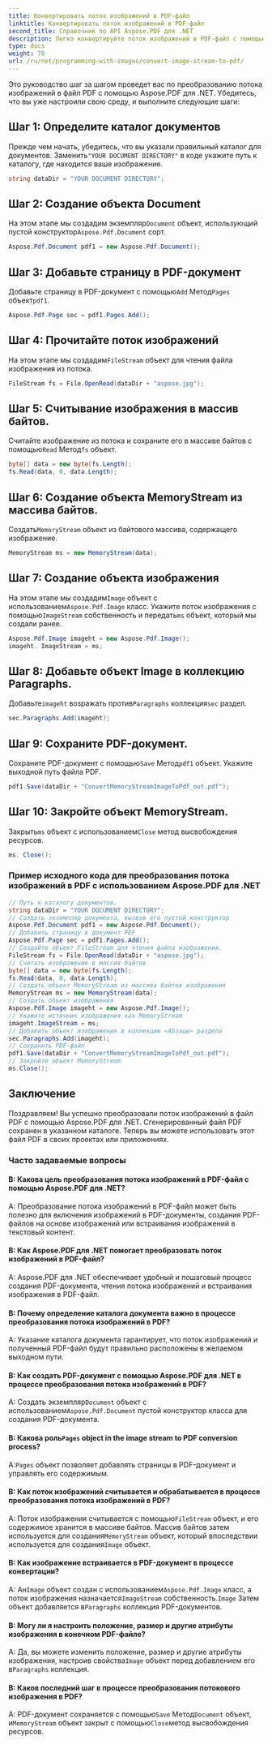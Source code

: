 ```yaml
---
title: Конвертировать поток изображений в PDF-файл
linktitle: Конвертировать поток изображений в PDF-файл
second_title: Справочник по API Aspose.PDF для .NET
description: Легко конвертируйте поток изображений в PDF-файл с помощью Aspose.PDF для .NET.
type: docs
weight: 70
url: /ru/net/programming-with-images/convert-image-stream-to-pdf/
---
```

Это руководство шаг за шагом проведет вас по преобразованию потока изображений в файл PDF с помощью Aspose.PDF для .NET. Убедитесь, что вы уже настроили свою среду, и выполните следующие шаги:

## Шаг 1: Определите каталог документов

Прежде чем начать, убедитесь, что вы указали правильный каталог для документов. Заменить`"YOUR DOCUMENT DIRECTORY"` в коде укажите путь к каталогу, где находится ваше изображение.

```csharp
string dataDir = "YOUR DOCUMENT DIRECTORY";
```

## Шаг 2: Создание объекта Document

 На этом этапе мы создадим экземпляр`Document` объект, использующий пустой конструктор`Aspose.Pdf.Document` сорт.

```csharp
Aspose.Pdf.Document pdf1 = new Aspose.Pdf.Document();
```

## Шаг 3: Добавьте страницу в PDF-документ

Добавьте страницу в PDF-документ с помощью`Add` Метод`Pages` объект`pdf1`.

```csharp
Aspose.Pdf.Page sec = pdf1.Pages.Add();
```

## Шаг 4: Прочитайте поток изображений

 На этом этапе мы создадим`FileStream` объект для чтения файла изображения из потока.

```csharp
FileStream fs = File.OpenRead(dataDir + "aspose.jpg");
```

## Шаг 5: Считывание изображения в массив байтов.

 Считайте изображение из потока и сохраните его в массиве байтов с помощью`Read` Метод`fs` объект.

```csharp
byte[] data = new byte[fs.Length];
fs.Read(data, 0, data.Length);
```

## Шаг 6: Создание объекта MemoryStream из массива байтов.

 Создать`MemoryStream` объект из байтового массива, содержащего изображение.

```csharp
MemoryStream ms = new MemoryStream(data);
```

## Шаг 7: Создание объекта изображения

 На этом этапе мы создадим`Image` объект с использованием`Aspose.Pdf.Image` класс. Укажите поток изображения с помощью`ImageStream` собственность и передать`ms` объект, который мы создали ранее.

```csharp
Aspose.Pdf.Image imageht = new Aspose.Pdf.Image();
imageht. ImageStream = ms;
```

## Шаг 8: Добавьте объект Image в коллекцию Paragraphs.

 Добавьте`imageht` возражать против`Paragraphs` коллекция`sec` раздел.

```csharp
sec.Paragraphs.Add(imageht);
```

## Шаг 9: Сохраните PDF-документ.

 Сохраните PDF-документ с помощью`Save` Метод`pdf1` объект. Укажите выходной путь файла PDF.

```csharp
pdf1.Save(dataDir + "ConvertMemoryStreamImageToPdf_out.pdf");
```

## Шаг 10: Закройте объект MemoryStream.

 Закрыть`ms` объект с использованием`Close` метод высвобождения ресурсов.

```csharp
ms. Close();
```

### Пример исходного кода для преобразования потока изображений в PDF с использованием Aspose.PDF для .NET 
```csharp
// Путь к каталогу документов.
string dataDir = "YOUR DOCUMENT DIRECTORY";
// Создать экземпляр документа, вызвав его пустой конструктор
Aspose.Pdf.Document pdf1 = new Aspose.Pdf.Document();
// Добавить страницу в документ PDF
Aspose.Pdf.Page sec = pdf1.Pages.Add();
// Создайте объект FileStream для чтения файла изображения.
FileStream fs = File.OpenRead(dataDir + "aspose.jpg");
// Считать изображение в массив байтов
byte[] data = new byte[fs.Length];
fs.Read(data, 0, data.Length);
// Создать объект MemoryStream из массива байтов изображения
MemoryStream ms = new MemoryStream(data);
// Создать объект изображения
Aspose.Pdf.Image imageht = new Aspose.Pdf.Image();
// Укажите источник изображения как MemoryStream
imageht.ImageStream = ms;
// Добавить объект изображения в коллекцию «Абзацы» раздела
sec.Paragraphs.Add(imageht);
// Сохранить PDF-файл
pdf1.Save(dataDir + "ConvertMemoryStreamImageToPdf_out.pdf");
// Закройте объект MemoryStream
ms.Close();
```

## Заключение

Поздравляем! Вы успешно преобразовали поток изображений в файл PDF с помощью Aspose.PDF для .NET. Сгенерированный файл PDF сохранен в указанном каталоге. Теперь вы можете использовать этот файл PDF в своих проектах или приложениях.

### Часто задаваемые вопросы

#### В: Какова цель преобразования потока изображений в PDF-файл с помощью Aspose.PDF для .NET?

A: Преобразование потока изображений в PDF-файл может быть полезно для включения изображений в PDF-документы, создания PDF-файлов на основе изображений или встраивания изображений в текстовый контент.

#### В: Как Aspose.PDF для .NET помогает преобразовать поток изображений в PDF-файл?

A: Aspose.PDF для .NET обеспечивает удобный и пошаговый процесс создания PDF-документа, чтения потока изображений и встраивания изображения в PDF-файл.

#### В: Почему определение каталога документа важно в процессе преобразования потока изображений в PDF?

A: Указание каталога документа гарантирует, что поток изображений и полученный PDF-файл будут правильно расположены в желаемом выходном пути.

#### В: Как создать PDF-документ с помощью Aspose.PDF для .NET в процессе преобразования потока изображений в PDF?

 A: Создать экземпляр`Document` объект с использованием`Aspose.Pdf.Document` пустой конструктор класса для создания PDF-документа.

####  В: Какова роль`Pages` object in the image stream to PDF conversion process?

 А:`Pages` объект позволяет добавлять страницы в PDF-документ и управлять его содержимым.

#### В: Как поток изображений считывается и обрабатывается в процессе преобразования потока изображений в PDF?

 A: Поток изображения считывается с помощью`FileStream` объект, и его содержимое хранится в массиве байтов. Массив байтов затем используется для создания`MemoryStream` объект, который впоследствии используется для создания`Image` объект.

#### В: Как изображение встраивается в PDF-документ в процессе конвертации?

 А: Ан`Image` объект создан с использованием`Aspose.Pdf.Image` класс, а поток изображения назначается`ImageStream` собственность.`Image` Затем объект добавляется в`Paragraphs` коллекция PDF-документов.

#### В: Могу ли я настроить положение, размер и другие атрибуты изображения в конечном PDF-файле?

 A: Да, вы можете изменить положение, размер и другие атрибуты изображения, настроив свойства`Image` объект перед добавлением его в`Paragraphs` коллекция.

#### В: Каков последний шаг в процессе преобразования потокового изображения в PDF?

 A: PDF-документ сохраняется с помощью`Save` Метод`Document` объект, и`MemoryStream` объект закрыт с помощью`Close`метод высвобождения ресурсов.